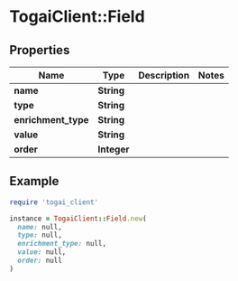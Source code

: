 # TogaiClient::Field

## Properties

| Name | Type | Description | Notes |
| ---- | ---- | ----------- | ----- |
| **name** | **String** |  |  |
| **type** | **String** |  |  |
| **enrichment_type** | **String** |  |  |
| **value** | **String** |  |  |
| **order** | **Integer** |  |  |

## Example

```ruby
require 'togai_client'

instance = TogaiClient::Field.new(
  name: null,
  type: null,
  enrichment_type: null,
  value: null,
  order: null
)
```

